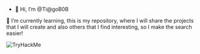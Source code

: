 - 👋 Hi, I’m @Ti@goB0B

🌱 I’m currently learning, this is my repository, where I will share the projects that I will create and also others that I find interesting, so I make the search easier!



<img src="https://tryhackme-badges.s3.amazonaws.com/tiagosergio.png" alt="TryHackMe">
